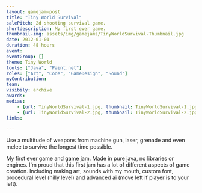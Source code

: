 ```yaml
---
layout: gamejam-post
title: "Tiny World Survival"
salePitch: 2d shooting survival game.
shortdescription: My first ever game.
thumbnail-img: assets/img/gamejams/TinyWorldSurvival-Thumbnail.jpg
date: 2012-01-01
duration: 48 hours
event: 
eventGroup: []
theme: Tiny World
tools: ["Java", "Paint.net"]
roles: ["Art", "Code", "GameDesign", "Sound"]
myContribution: 
team: 
visibily: archive
awards: 
medias: 
    - {url: TinyWorldSurvival-1.jpg, thumbnail: TinyWorldSurvival-1.jpg, caption: "Slope level, enemis are going down."}
    - {url: TinyWorldSurvival-2.jpg, thumbnail: TinyWorldSurvival-2.jpg, caption: "Mountain level (with random highs), with rain particles."}
links: 

---
```

Use a multitude of weapons from machine gun, laser, grenade and even melee to survive the longest time possible.

My first ever game and game jam. Made in pure java, no libraries or engines. I'm proud that this first jam has a lot of different aspects of game creation. Including making art, sounds with my mouth, custom font, procedural level (hilly level) and advanced ai (move left if player is to your left).